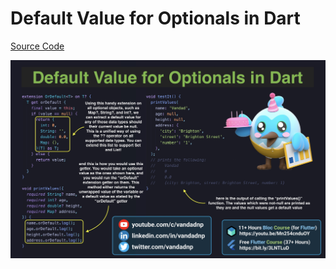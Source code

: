 # Default Value for Optionals in Dart

[Source Code](default-value-for-optionals-in-dart.dart)

![](default-value-for-optionals-in-dart.jpg)
